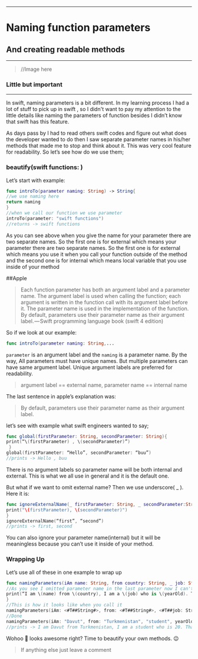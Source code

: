 ---

# Naming function parameters
## And creating readable methods
--------------------------------------------------------

> //Image here

### Little but important
--------------------

In swift, naming parameters is a bit different. In my learning process I had a lot of stuff to pick up in swift , so I didn't want to pay my attention to the little details like naming the parameters of function besides I didn’t know that swift has this feature.

As days pass by I had to read others swift codes and figure out what does the developer wanted to do then I saw separate parameter names in his/her methods that made me to stop and think about it. This was very cool feature for readability. 
So let’s see how do we use them;

### beautify(swift functions: )
Let’s start with example:

```swift
func introTo(parameter naming: String) -> String{
//we use naming here
return naming
}
//when we call our function we use parameter
introTo(parameter: "swift functions")
//returns -> swift functions
```

As you can see above when you give the name for your parameter there are two separate names. So the first one is for external which means your parameter there are two separate names. So the first one is for external which means you use it when you call your function outside of the method and the second one is for internal which means local variable that you use inside of your method

##Apple
> Each function parameter has both an argument label and a parameter
> name. The argument label is used when calling the function; each
> argument is written in the function call with its argument label
> before it. The parameter name is used in the implementation of the
> function. By default, parameters use their parameter name as their
> argument label. — Swift programming language book (swift 4 edition)

So if we look at our example:

```swift
func introTo(parameter naming: String,... 
```

`parameter` is an argument label and the `naming` is a parameter name.
By the way, All parameters must have unique names. But multiple parameters can have same argument label. Unique argument labels are preferred for readability.

> argument label == external name, parameter name == internal name

The last sentence in apple’s explanation was:

> By default, parameters use their parameter name as their argument
> label.

let’s see with example what swift engineers wanted to say;

```swift
func global(firstParameter: String, secondParameter: String){
print(“\(firstParameter) , \(secondParameter)”)
 }
global(firstParameter: “Hello”, secondParameter: “buu”)
//prints -> Hello , buu
```



There is no argument labels so parameter name will be both internal and external. This is what we all use in general and it is the default one.

But what if we want to omit external name? Then we use underscore( _ ).
Here it is:

```swift
func ignoreExternalName(_ firstParameter: String, _ secondParameter:String){
print("\(firstParameter), \(secondParameter)")
}
ignoreExternalName(“first”, “second”)
//prints -> first, second
```

You can also ignore your parameter name(internal) but it will be meaningless because you can’t use it inside of your method.

### Wrapping Up

Let’s use all of these in one example to wrap up

```swift
func namingParameters(iAm name: String, from country: String, _ job: String, yearOld: Int, comment _: String){
//As you see I omitted parameter name in the last parameter now I can't use it here
print(“I am \(name) from \(country), I am a \(job) who is \(yearOld). Thanks for reading this blog, hope to see you in the next blogs”)
}
//This is how it looks like when you call it
namingParameters(iAm: <#T##String#>, from: <#T##String#>, <#T##job: String##String#>, yearOld: <#T##Int#>, comment: <#T##String#>)
//Done
namingParameters(iAm: "Davut", from: "Turkmenistan", "student", yearOld: 20, comment: "Done")
//prints -> I am Davut from Turkmenistan, I am a student who is 20. Thanks for reading this blog, hope to see you in the next blogs
```
Wohoo 🎉 looks awesome right?
Time to beautify your own methods. 😉
> If anything else just leave a comment 


